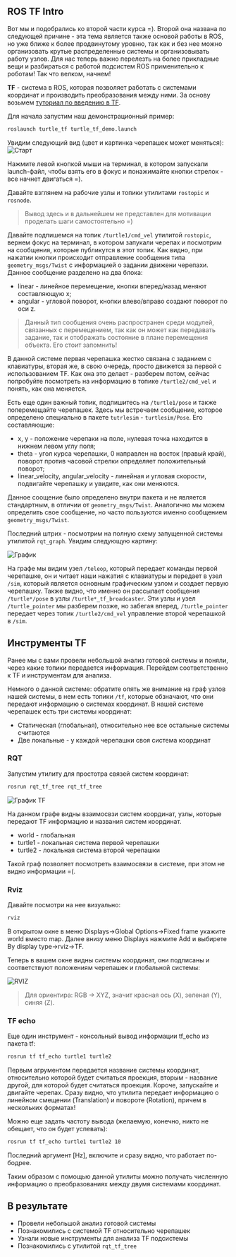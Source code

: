 ## ROS TF Intro

Вот мы и подобрались ко второй части курса =). Второй она названа по следующей причине - эта тема является также основой работы в ROS, но уже ближе к более продвинутому уровню, так как и без нее можно организовать крутые распределенные системы и организовывать работу узлов. Для нас теперь важно перелезть на более прикладные вещи и разбираться с работой подсистем ROS применительно к роботам! Так что велком, начнем!

__TF__ - система в ROS, которая позволяет работать с системами координат и производить преобразования между ними. За основу возьмем [туториал по введению в TF](http://wiki.ros.org/tf/Tutorials/Introduction%20to%20tf).

Для начала запустим наш демонстрационный пример:
```bash
roslaunch turtle_tf turtle_tf_demo.launch
```
Увидим следующий вид (цвет и картинка черепашек может меняться):
![Старт](img/turtle_tf_start.png)  

Нажмите левой кнопкой мыши на терминал, в котором запускали launch-файл, чтобы взять его в фокус и понажимайте кнопки стрелок - все начнет двигаться =).

Давайте взглянем на рабочие узлы и топики утилитами `rostopic` и `rosnode`.

> Вывод здесь и в дальнейшем не представлен для мотивации проделать шаги самостоятельно =)

Давайте подпишемся на топик `/turtle1/cmd_vel` утилитой `rostopic`, вернем фокус на терминал, в котором запукали черепах и посмотрим на сообщения, которые публикутся в этот топик. Как видно, при нажатии кнопки происходит отправление сообщения типа `geometry_msgs/Twist` с информацией о задании движени черепахи.
Данное сообщение разделено на два блока:
- linear - линейное перемещение, кнопки вперед/назад меняют составляющую x;
- angular - угловой поворот, кнопки влево/вправо создают поворот по оси z.

> Данный тип сообщения очень распространен среди модулей, связанных с перемещением, так как он может как передавать задание, так и отображать состояние в плане перемещения объекта. Его стоит запомнить!

В данной системе первая черепашка жестко связана с заданием с клавиатуры, вторая же, в свою очередь, просто движется за первой с использованием TF. Как она это делает - разберем потом, сейчас попробуйте посмотреть на информацию в топике `/turtle2/cmd_vel` и понять, как она меняется.

Есть еще один важный топик, подпишитесь на `/turtle1/pose` и также поперемещайте черепашек. Здесь мы встречаем сообщение, которое определено специально в пакете `tutrlesim` - `turtlesim/Pose`. Его составляющие:
- x, y - положение черепаки на поле, нулевая точка находится в нижнем левом углу поля;
- theta - угол курса черепашки, 0 направлен на восток (правый край), поворот против часовой стрелки определяет положительный поворот;
- linear_velocity, angular_velocity - линейная и угловая скорости, подвигайте черепашку и увидите, как они меняются.

Данное соощение было определено внутри пакета и не является стандартным, в отличии от `geometry_msgs/Twist`. Аналогично мы можем определить свое сообщение, но часто пользуются именно сообщением `geometry_msgs/Twist`.

Последний штрих - посмотрим на полную схему запущенной системы утилитой `rqt_graph`. Увидим следующую картину:

![График](img/turtles.png)

На графе мы видим узел `/teleop`, который передает команды первой черепашке, он и читает наши нажатия с клавиатуры и передает в узел `/sim`, который является основным графическим узлом и создает первую черепашку. Также видно, что именно он рассылает сообщения `/turtle*/pose` в узлы `/turtle*_tf_broadcaster`. Эти узлы и узел `/turtle_pointer` мы разберем позже, но забегая вперед, `/turtle_pointer` передает через топик `/turtle2/cmd_vel` управление второй черепашкой в `/sim`.

## Инструменты TF

Ранее мы с вами провели небольшой анализ готовой системы и поняли, через какие топики передается информация. Перейдем соответственно к TF и инструментам для анализа.

Немного о данной системе: обратите опять же внимание на граф узлов нашей системы, в нем есть топики `/tf`, которые обзначают, что они передают информацию о системах координат. В нашей системе черепашек есть три системы координат:
- Статическая (глобальная), относительно нее все остальные системы считаются
- Две локальные - у каждой черепашки своя система координат

### RQT

Запустим утилиту для простотра связей систем координат:
```bash
rosrun rqt_tf_tree rqt_tf_tree
```
![График TF](img/turtles_tf_graph.png)

На данном графе видны взаимосвзи систем координат, узлы, которые передают TF информацию и названия систем координат.
- world - глобальная
- turtle1 - локальная система первой черепашки
- turtle2 - локальная система второй черепашки

Такой граф позволяет посмотреть взаимосвязи в системе, при этом не видно информации =(. 

### Rviz

Давайте посмотри на нее визуально:
```bash
rviz
```
В открытом окне в меню Displays->Global Options->Fixed frame укажите world вместо map. Далее внизу меню Displays нажмите Add и выбирете By display type->rviz->TF.

Теперь в вашем окне видны системы координат, они подписаны и соответствуют положениям черепашек и глобальной системы:

![RVIZ](img/turtles_tf_rviz.png)

> Для ориентира: RGB -> XYZ, значит красная ось (X), зеленая (Y), синяя (Z).

### TF echo

Еще один инструмент - консольный вывод информации tf_echo из пакета tf:
```bash
rosrun tf tf_echo turtle1 turtle2
```

Первым агрументом передается название системы координат, относительно которой будет считаться проекция, вторым - название другой, для которой будет считаться проекция. Короче, запускайте и двигайте черепах. Сразу видно, что утилита передает информацию о линейном смещении (Translation) и повороте (Rotation), причем в нескольких форматах!

Можно еще задать частоту вывода (желаемую, конечно, никто не обещает, что он будет успевать):
```bash
rosrun tf tf_echo turtle1 turtle2 10
```

Последний аргумент [Hz], включите и сразу видно, что работает по-бодрее.

Таким образом с помощью данной утилиты можно получать численную информацию о преобразованиях между двумя системами координат.

## В результате
- Провели небольшой анализ готовой системы
- Познакомились с системой TF относительно черепашек
- Узнали новые инструменты для анализа TF подсистемы
- Познакомились с утилитой `rqt_tf_tree`
